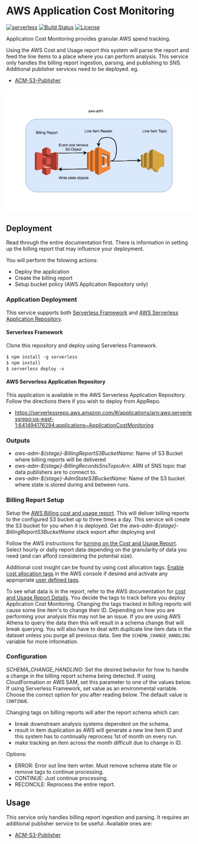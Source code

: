 # AWS Application Cost Monitoring
[![serverless](http://public.serverless.com/badges/v3.svg)](http://www.serverless.com)
[![Build Status](https://travis-ci.org/ServerlessOpsIO/ApplicationCostMonitoring.svg?branch=master)](https://travis-ci.org/ServerlessOpsIO/ApplicationCostMonitoring)
[![License](https://img.shields.io/badge/License-BSD%202--Clause-orange.svg)](https://opensource.org/licenses/BSD-2-Clause)

Application Cost Monitoring provides granular AWS spend tracking.

Using the AWS Cost and Usage report this system will parse the report and feed the line items to a place where you can perform analysis.  This service only handles the billing report ingestion, parsing, and publishing to SNS.  Additional publisher services need to be deployed. eg.

* [ACM-S3-Publisher](https://github.com/ServerlessOpsIO/ACM-S3-Publisher)

![System Architecture](/AWS%20ADM%20Diagram.png?raw=true "System Architecture")

## Deployment
Read through the entire documentation first.  There is information in setting up the billing report that may influence your deployment.

You will perform the folowing actions:
* Deploy the application
* Create the billing report
* Setup bucket policy (AWS Application Repository only)

### Application Deployment
This service supports both [Serverless Framework](https://serverless.com/) and [AWS Serverless Application Repository](https://aws.amazon.com/serverless/serverlessrepo/).

#### Serverless Framework
Clone this repository and deploy using Serverless Framework.

```
$ npm install -g serverless
$ npm install
$ serverless deploy -v
```

#### AWS Serverless Application Repository
This application is available in the AWS Serverless Application Repository.  Follow the directions there if you wish to deploy from AppRepo.

* https://serverlessrepo.aws.amazon.com/#/applications/arn:aws:serverlessrepo:us-east-1:641494176294:applications~ApplicationCostMonitoring

### Outputs
* _aws-adm-${stage}-BillingReportS3BucketName_: Name of S3 Bucket where billing reports will be delivered
* _aws-adm-${stage}-BillingRecordsSnsTopicArn_: ARN of SNS topic that data publishers are to connect to.
* _aws-adm-${stage}-AdmStateS3BucketName_: Name of the S3 bucket where state is stored during and between runs.

### Billing Report Setup
Setup the [AWS Billing cost and usage report](https://docs.aws.amazon.com/awsaccountbilling/latest/aboutv2/billing-reports-costusage.html).  This will deliver billing reports to the configured S3 bucket up to three times a day.  This service will create the S3 bucket for you when it is deployed.  Get the _aws-adm-${stage}-BillingReportS3BucketName_ stack export after deploying and 

Follow the AWS instructions for [turning on the Cost and Usage Report](https://docs.aws.amazon.com/awsaccountbilling/latest/aboutv2/billing-reports-gettingstarted-turnonreports.html).  Select hourly or daily report data depending on the granularity of data you need (and can afford considering the potential size).

Additional cost insight can be found by using cost allocation tags.  [Enable cost allocation tags](https://docs.aws.amazon.com/awsaccountbilling/latest/aboutv2/activate-built-in-tags.html) in the AWS console if desired and activate any appropriate [user defined tags](https://docs.aws.amazon.com/awsaccountbilling/latest/aboutv2/custom-tags.html).

To see what data is in the report, refer to the AWS documentation for [cost and Usage Report Details](https://docs.aws.amazon.com/awsaccountbilling/latest/aboutv2/billing-reports-costusage-details.html).  You decide the tags to track before you deploy Application Cost Monitoring.  Changing the tags tracked in billing reports will cause some line item's to change their ID.  Depending on how you are performing your analysis this may not be an issue.  If you are using AWS Athena to query the data then this will result in a schema change that will break querying.  You will also have to deal with duplicate line item data in the dataset unless you purge all previous data.  See the `SCHEMA_CHANGE_HANDLING` variable for more information.

### Configuration
*SCHEMA_CHANGE_HANDLING*: Set the desired behavior for how to handle a change in the billing report schema being detected.  If using CloudFormation or AWS SAM, set this parameter to one of the values below.  If using Serverless Framework, set value as an environmental variable.  Choose the correct option for you after reading below.  The default value is `CONTINUE`.

Changing tags on billing reports will alter the report schema which can:
- break downstream analysis systems dependent on the schema.
- result in item duplication as AWS will generate a new line item ID and this system has to continually reprocess 1st of month on every run.
- make tracking an item across the month difficult due to change in ID.

Options:
- ERROR: Error out line item writer. Must remove schema state file or remove tags to continue processing.
- CONTINUE: Just continue processing.
- RECONCILE: Reprocess the entire report.

## Usage
This service only handles billing report ingestion and parsing.  It requires an additional publisher service to be useful.  Available ones are:

* [ACM-S3-Publisher](https://github.com/ServerlessOpsIO/ACM-S3-Publisher)

